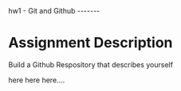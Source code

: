 <snipet>
    <content><!CDATA[]
# ${1:PROJECT NAME}


# hw1 - Git and Github  -------

# Assignment Description
Build a Github Respository that describes yourself

here here here....